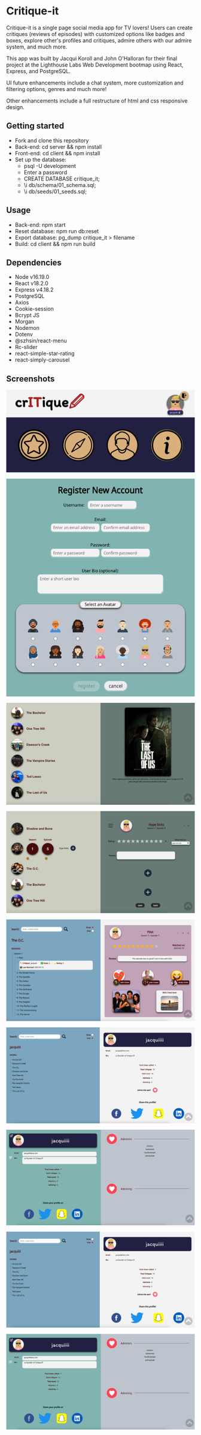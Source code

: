 # Critique-it

Critique-it is a single page social media app for TV lovers! Users can create critiques (reviews of episodes) with customized options like badges and boxes, explore other's profiles and critiques, admire others with our admire system, and much more. 

This app was built by Jacqui Koroll and John O'Halloran for their final project at the Lighthouse Labs Web Development bootmap using React, Express, and PostgreSQL.

UI future enhancements include a chat system, more customization and filtering options, genres and much more!

Other enhancements include a full restructure of html and css responsive design.

## Getting started

- Fork and clone this repository
- Back-end: cd server && npm install
- Front-end: cd client && npm install
- Set up the database:
  - psql -U development
  - Enter a password
  - CREATE DATABASE critique_it;
  - \i db/schema/01_schema.sql;
  - \i db/seeds/01_seeds.sql;

## Usage

- Back-end: npm start
- Reset database: npm run db:reset
- Export database: pg_dump critique_it > filename
- Build: cd client && npm run build

## Dependencies

- Node v16.19.0
- React v18.2.0
- Express v4.18.2
- PostgreSQL
- Axios
- Cookie-session
- Bcrypt JS
- Morgan
- Nodemon
- Dotenv
- @szhsin/react-menu
- Rc-slider
- react-simple-star-rating
- react-simply-carousel

## Screenshots

!["Nav"](https://github.com/JohnnyOhall/critique_it/blob/main/docs/nav.png)

!["Register"](https://github.com/JohnnyOhall/critique_it/blob/main/docs/register.png)

!["Show"](https://github.com/JohnnyOhall/critique_it/blob/main/docs/show.png)

!["Create critique"](https://github.com/JohnnyOhall/critique_it/blob/main/docs/critique-create.png)

!["Critique"](https://github.com/JohnnyOhall/critique_it/blob/main/docs/critique.png)

!["User"](https://github.com/JohnnyOhall/critique_it/blob/main/docs/user.png)

!["Profile"](https://github.com/JohnnyOhall/critique_it/blob/main/docs/profile.png)

!["Footer"](https://github.com/JohnnyOhall/critique_it/blob/main/docs/user.png)

!["About us"](https://github.com/JohnnyOhall/critique_it/blob/main/docs/profile.png)